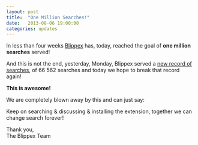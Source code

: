 ```yaml
---
layout: post
title:  "One Million Searches!"
date:   2013-08-06 19:00:00
categories: updates
---
```


In less than four weeks [Blippex](https://www.blippex.org)  has, today, reached the goal of **one million searches** served!

And this is not the end, yesterday, Monday, Blippex served a [new record of searches](https://www.blippex.org/status),  of 66 562 searches and today we hope to break that record again!

**This is awesome!**

We are completely blown away by this and can just say:

Keep on searching & discussing & installing the extension, together we can change search forever!

Thank you,  
The Blippex Team
